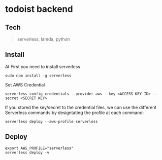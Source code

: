 # todoist backend
## Tech
> serverless, lamda, python

## Install
At First you need to install serverless
```
sudo npm install -g serverless
```

Set AWS Credential
```
serverless config credentials --provider aws --key <ACCESS KEY ID> --secret <SECRET KEY>
```
If you stored the key/secret to the credential files, we can use the different Serverless commands by designtating the profile at each command:
```
serverless deploy --aws-profile serverless
```

## Deploy
```
export AWS_PROFILE="serverless"
serverless deploy -v
```